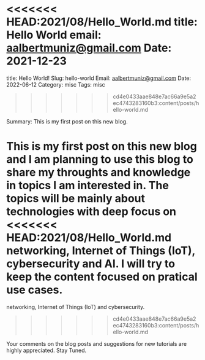 <<<<<<< HEAD:2021/08/Hello_World.md
title: Hello World
email: aalbertmuniz@gmail.com
Date: 2021-12-23
=======
title: Hello World!
Slug: hello-world
Email: aalbertmuniz@gmail.com
Date: 2022-06-12
Category: misc
Tags: misc
>>>>>>> cd4e0433aae848e7ac66a9e5a2ec4743283160b3:content/posts/hello-world.md

Summary: This is my first post on this new blog. 

This is my first post on this new blog and I am planning to use this blog to share my throughts and 
knowledge in topics I am interested in. The topics will be mainly about technologies with deep focus on 
<<<<<<< HEAD:2021/08/Hello_World.md
networking, Internet of Things (IoT), cybersecurity and AI. I will try to keep the content focused on pratical use cases. 
=======
networking, Internet of Things (IoT) and cybersecurity. 
>>>>>>> cd4e0433aae848e7ac66a9e5a2ec4743283160b3:content/posts/hello-world.md

Your comments on the blog posts and suggestions for new tutorials are highly appreciated. Stay Tuned. 
